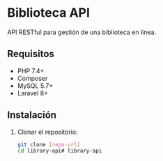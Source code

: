 # Biblioteca API

API RESTful para gestión de una biblioteca en línea.

## Requisitos

- PHP 7.4+
- Composer
- MySQL 5.7+
- Laravel 8+

## Instalación

1. Clonar el repositorio:
   ```bash
   git clone [repo-url]
   cd library-api# library-api
